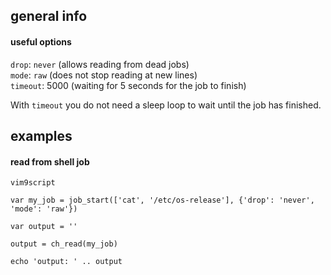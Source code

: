 ## general info

#### useful options

`drop`: `never` (allows reading from dead jobs) \
`mode`: `raw` (does not stop reading at new lines) \
`timeout`: 5000 (waiting for 5 seconds for the job to finish)

With `timeout` you do not need a sleep loop to wait until the job has finished.

## examples

#### read from shell job

```
vim9script

var my_job = job_start(['cat', '/etc/os-release'], {'drop': 'never', 'mode': 'raw'})

var output = ''

output = ch_read(my_job)

echo 'output: ' .. output
```
